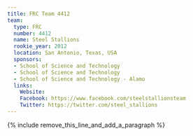 ```yaml
---
title: FRC Team 4412
team:
  type: FRC
  number: 4412
  name: Steel Stallions
  rookie_year: 2012
  location: San Antonio, Texas, USA
  sponsors:
  - School of Science and Technology
  - School of Science and Technology
  - School of Science and Technology - Alamo
  links:
    Website:
    Facebook: https://www.facebook.com/steelstallionsteam
    Twitter: https://twitter.com/steel_stallions
---
```


{% include remove_this_line_and_add_a_paragraph %}